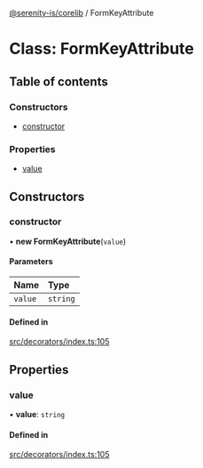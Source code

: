 [@serenity-is/corelib](../README.md) / FormKeyAttribute

# Class: FormKeyAttribute

## Table of contents

### Constructors

- [constructor](FormKeyAttribute.md#constructor)

### Properties

- [value](FormKeyAttribute.md#value)

## Constructors

### constructor

• **new FormKeyAttribute**(`value`)

#### Parameters

| Name | Type |
| :------ | :------ |
| `value` | `string` |

#### Defined in

[src/decorators/index.ts:105](https://github.com/serenity-is/serenity/blob/master/packages/corelib/src/decorators/index.ts#L105)

## Properties

### value

• **value**: `string`

#### Defined in

[src/decorators/index.ts:105](https://github.com/serenity-is/serenity/blob/master/packages/corelib/src/decorators/index.ts#L105)
